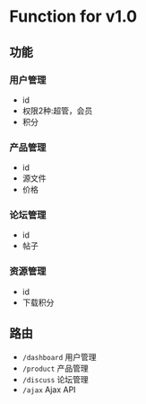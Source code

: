 # Function for v1.0
## 功能
### 用户管理
* id
* 权限2种:超管，会员
* 积分

### 产品管理
* id
* 源文件
* 价格

### 论坛管理
* id
* 帖子

### 资源管理
* id
* 下载积分

## 路由
* `/dashboard` 用户管理
* `/product` 产品管理
* `/discuss` 论坛管理
* `/ajax` Ajax API
